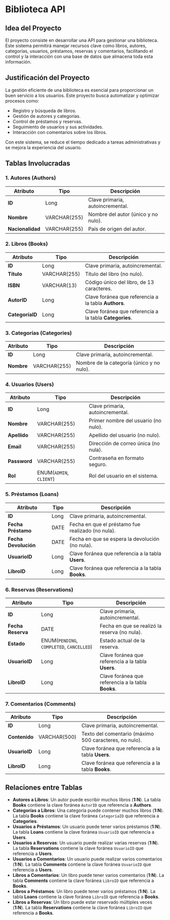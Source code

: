 # Biblioteca API

## Idea del Proyecto

El proyecto consiste en desarrollar una API para gestionar una biblioteca. Este sistema permitirá manejar recursos clave como libros, autores, categorías, usuarios, préstamos, reservas y comentarios, facilitando el control y la interacción con una base de datos que almacena toda esta información.

## Justificación del Proyecto

La gestión eficiente de una biblioteca es esencial para proporcionar un buen servicio a los usuarios. Este proyecto busca automatizar y optimizar procesos como:
- Registro y búsqueda de libros.
- Gestión de autores y categorías.
- Control de préstamos y reservas.
- Seguimiento de usuarios y sus actividades.
- Interacción con comentarios sobre los libros.

Con este sistema, se reduce el tiempo dedicado a tareas administrativas y se mejora la experiencia del usuario.

## Tablas Involucradas

### 1. **Autores (Authors)**

| Atributo         | Tipo          | Descripción                              |
|------------------|---------------|------------------------------------------|
| **ID**           | Long          | Clave primaria, autoincremental.         |
| **Nombre**       | VARCHAR(255)  | Nombre del autor (único y no nulo).      |
| **Nacionalidad** | VARCHAR(255)  | País de origen del autor.                |

### 2. **Libros (Books)**

| Atributo         | Tipo          | Descripción                                               |
|------------------|---------------|-----------------------------------------------------------|
| **ID**           | Long          | Clave primaria, autoincremental.                          |
| **Título**       | VARCHAR(255)  | Título del libro (no nulo).                               |
| **ISBN**         | VARCHAR(13)   | Código único del libro, de 13 caracteres.                 |
| **AutorID**      | Long          | Clave foránea que referencia a la tabla **Authors**.      |
| **CategoríaID**  | Long          | Clave foránea que referencia a la tabla **Categories**.   |

### 3. **Categorías (Categories)**

| Atributo        | Tipo          | Descripción                              |
|-----------------|---------------|------------------------------------------|
| **ID**          | Long          | Clave primaria, autoincremental.         |
| **Nombre**      | VARCHAR(255)  | Nombre de la categoría (único y no nulo).|

### 4. **Usuarios (Users)**

| Atributo       | Tipo          | Descripción                                               |
|----------------|---------------|-----------------------------------------------------------|
| **ID**         | Long          | Clave primaria, autoincremental.                          |
| **Nombre**     | VARCHAR(255)  | Primer nombre del usuario (no nulo).                      |
| **Apellido**   | VARCHAR(255)  | Apellido del usuario (no nulo).                           |
| **Email**      | VARCHAR(255)  | Dirección de correo única (no nula).                      |
| **Password**   | VARCHAR(255)  | Contraseña en formato seguro.                             |
| **Rol**        | ENUM(`ADMIN`, `CLIENT`) | Rol del usuario en el sistema.                  |

### 5. **Préstamos (Loans)**

| Atributo           | Tipo          | Descripción                                               |
|--------------------|---------------|-----------------------------------------------------------|
| **ID**            | Long          | Clave primaria, autoincremental.                          |
| **Fecha Préstamo** | DATE          | Fecha en que el préstamo fue realizado (no nula).         |
| **Fecha Devolución** | DATE        | Fecha en que se espera la devolución (no nula).           |
| **UsuarioID**     | Long          | Clave foránea que referencia a la tabla **Users**.        |
| **LibroID**       | Long          | Clave foránea que referencia a la tabla **Books**.        |

### 6. **Reservas (Reservations)**

| Atributo          | Tipo          | Descripción                                               |
|-------------------|---------------|-----------------------------------------------------------|
| **ID**            | Long          | Clave primaria, autoincremental.                          |
| **Fecha Reserva** | DATE          | Fecha en que se realizó la reserva (no nula).             |
| **Estado**        | ENUM(`PENDING`, `COMPLETED`, `CANCELLED`) | Estado actual de la reserva.|
| **UsuarioID**     | Long          | Clave foránea que referencia a la tabla **Users**.        |
| **LibroID**       | Long          | Clave foránea que referencia a la tabla **Books**.        |

### 7. **Comentarios (Comments)**

| Atributo        | Tipo          | Descripción                                               |
|-----------------|---------------|-----------------------------------------------------------|
| **ID**         | Long          | Clave primaria, autoincremental.                          |
| **Contenido**  | VARCHAR(500)  | Texto del comentario (máximo 500 caracteres, no nulo).    |
| **UsuarioID**  | Long          | Clave foránea que referencia a la tabla **Users**.        |
| **LibroID**    | Long          | Clave foránea que referencia a la tabla **Books**.        |

## Relaciones entre Tablas

- **Autores a Libros**: Un autor puede escribir muchos libros (**1:N**). La tabla **Books** contiene la clave foránea `AutorID` que referencia a **Authors**.
- **Categorías a Libros**: Una categoría puede contener muchos libros (**1:N**). La tabla **Books** contiene la clave foránea `CategoríaID` que referencia a **Categories**.
- **Usuarios a Préstamos**: Un usuario puede tener varios préstamos (**1:N**). La tabla **Loans** contiene la clave foránea `UsuarioID` que referencia a **Users**.
- **Usuarios a Reservas**: Un usuario puede realizar varias reservas (**1:N**). La tabla **Reservations** contiene la clave foránea `UsuarioID` que referencia a **Users**.
- **Usuarios a Comentarios**: Un usuario puede realizar varios comentarios (**1:N**). La tabla **Comments** contiene la clave foránea `UsuarioID` que referencia a **Users**.
- **Libros a Comentarios**: Un libro puede tener varios comentarios (**1:N**). La tabla **Comments** contiene la clave foránea `LibroID` que referencia a **Books**.
- **Libros a Préstamos**: Un libro puede tener varios préstamos (**1:N**). La tabla **Loans** contiene la clave foránea `LibroID` que referencia a **Books**.
- **Libros a Reservas**: Un libro puede estar reservado múltiples veces (**1:N**). La tabla **Reservations** contiene la clave foránea `LibroID` que referencia a **Books**.
